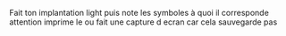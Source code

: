 Fait ton implantation light puis note les symboles à quoi il corresponde 
attention imprime le ou fait une capture d ecran car cela sauvegarde pas 
